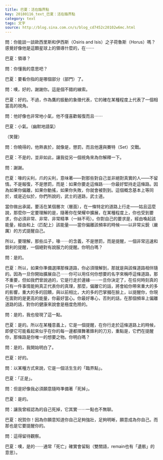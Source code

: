 ```yaml
---
title: 巴夏：活在臨界點
key: 20180116_text_巴夏：活在臨界點
category: text
tags: 文字
source: http://blog.sina.com.cn/s/blog_cd7452c20102w6mc.html
---
```


問：你能談一談歐西里斯和伊西斯（Osiris and Isis）之子荷魯斯（Horus）嗎？感覺好像他是這顆星球上的領導什麼的，在⋯⋯

巴夏：領導？

問：你懂我的意思吧？

巴夏：要看你指的是哪個部分（部門）了。

問：噢，好的，謝謝你。這是個不錯的線索。

巴夏：好的。不過，作為鷹的振動的象徵代表，它的確在某種程度上代表了一個相當高的視角。

問：他好像也非常地小氣，他不僅喜歡報復而且⋯⋯

巴夏：小氣。（幽默地語氣）

（笑聲）

問：你曉得的，他熱衷於，就像是，懲罰，而且他還與賽特（Set）交戰。

巴夏：不是的，並非如此，讓我從另一個視角來為你解釋一下。

問：謝謝。

巴夏：喙的尖利，爪的尖利，意味著——對那些對自己並非絕對真實的人——不留情。不是報復，不是懲罰，而是：如果你要走這條路⋯⋯你最好堅持走這條路。因為如果你偏離，如果你動搖，如果你失敗，你就會被割到。這個概念基本上等同於，或是近似於，你們所說的，武士的道路，武士道。

當你做出承諾，要活在某個層次（層面），在一條特定的道路上行走——姑且這麼說，那麼你一定要理解的是，隨著你在榮耀中擴展，在某種程度上，你也受到要求，你必須非常、非常、非常精準（一絲不苟）。你對自己的要求是，經由喚起該能量，經由和上（匹配上）該能量——當你偏離該頻率的時候——以非常尖銳（嚴厲）的方式提醒自己。

所以，要理解，那些瓜子，喙⋯⋯的含義，不是懲罰，而是提醒，一個非常迅速和銳利的提醒，一個絕對有說服力的提醒。你明白嗎？

問：是的。

巴夏：所以，如果你準備選擇那條道路，你必須理解到，那就是與該條道路相伴隨的。因為一旦你開始擴展自己⋯⋯你可以用任何你想要的名字來稱呼這條道路，那不重要，但如我們曾說過的，它是行走於邊緣⋯⋯一旦你決定了，在任何時刻真的只有一件事情能夠真正代表你的真理，那麼，偏離它的話，將會給你帶來重大的多的影響，重大的多的回饋，與以前相比，大的多的巴掌摑在臉上，以提醒你，你現在面對的是更高的能量，你最好當心。你最好專心，否則的話，在那個頻率上偏離道路的話，對你的健康來說會是極度危險的。

問：是的，我也發現了這一點。

巴夏：是的。所以在某種意義上，它是一個提醒，在你行走於這條道路上的時候，即便它可能看起來似乎在你的每一邊都揮舞著鋒利的刀刃，重點是，它們在提醒你，那條路是你唯一的想要之物。你明白嗎？

問：是的，我開始明白了。

巴夏：好的。

問：以某種方式來說，它是一個活生生的「臨界點」。

巴夏：「正是」。

問：但是好像我必須願意隨時準備著「死掉」。

巴夏：是的。

問：讓我曾經認為的自己死掉，它其實⋯⋯一點也不無聊。

巴夏：祝賀你！因為你願意知道你自己足夠強壯，足夠明晰，願意成為你自己。而那也是它要提醒你的。

問：這得留待觀察。

巴夏：噢，是的⋯⋯通常「死亡」確實會留點（雙關語，remain也有「遺骸」的意思）。

